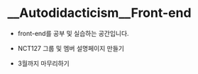 # __Autodidacticism__Front-end
- front-end를 공부 및 실습하는 공간입니다.
- NCT127 그룹 및 멤버 설명페이지 만들기

- 3월까지 마무리하기
